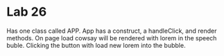 # Lab 26

Has one class called APP. App has a construct, a handleClick, and render methods. On page load cowsay will be rendered with lorem in the speech buble. Clicking the button with load new lorem into the bubble.
